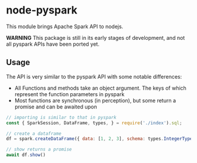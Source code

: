 # node-pyspark

This module brings Apache Spark API to nodejs.

**WARNING**
This package is still in its early stages of development, and not all pyspark APIs have been ported yet.

## Usage
The API is very similar to the pyspark API with some notable differences:
- All Functions and methods take an object argument. The keys of which represent the function parameters in pyspark
- Most functions are synchronous (in perception), but some return a promise and can be awaited upon

```js
// importing is similar to that in pyspark
const { SparkSession, DataFrame, types, } = require('./index').sql;

// create a dataframe
df = spark.createDataFrame({ data: [1, 2, 3], schema: types.IntegerType() })

// show returns a promise
await df.show()

```